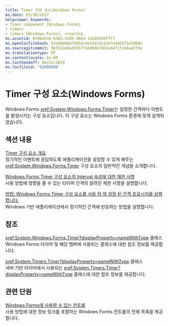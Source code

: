```yaml
---
title: Timer 구성 요소(Windows Forms)
ms.date: 03/30/2017
helpviewer_keywords:
- Timer component [Windows Forms]
- timers
- timers [Windows Forms], creating
ms.assetid: 6700e534-6382-43d5-98ed-14205435fff7
ms.openlocfilehash: 52a6b006b78856c9e14e13ce3e7a4dd2f1d2809e
ms.sourcegitcommit: 9b552addadfb57fab0b9e7852ed4f1f1b8a42f8e
ms.translationtype: MT
ms.contentlocale: ko-KR
ms.lasthandoff: 04/23/2019
ms.locfileid: "62009580"
---
```

# <a name="timer-component-windows-forms"></a>Timer 구성 요소(Windows Forms)
Windows Forms <xref:System.Windows.Forms.Timer>는 일정한 간격마다 이벤트를 발생시키는 구성 요소입니다. 이 구성 요소는 Windows Forms 환경에 맞게 설계되었습니다.  
  
## <a name="in-this-section"></a>섹션 내용  
 [Timer 구성 요소 개요](timer-component-overview-windows-forms.md)  
 정기적인 이벤트에 응답하도록 애플리케이션을 설정할 수 있게 해주는 <xref:System.Windows.Forms.Timer> 구성 요소의 일반적인 개념을 소개합니다.  
  
 [Windows Forms Timer 구성 요소의 Interval 속성에 대한 제한 사항](limitations-of-the-timer-component-interval-property.md)  
 사용 방법에 영향을 줄 수 있는 타이머 간격의 알려진 제한 사항을 설명합니다.  
  
 [방법: Windows Forms Timer 구성 요소를 사용 하 여 설정 된 간격 프로시저를 실행 합니다.](run-procedures-at-set-intervals-with-wf-timer-component.md)  
 Windows 기반 애플리케이션에서 정기적인 간격에 반응하는 방법을 설명합니다.  
  
## <a name="reference"></a>참조  
 <xref:System.Windows.Forms.Timer?displayProperty=nameWithType> 클래스  
 Windows Forms 타이머 및 해당 멤버에 사용되는 클래스에 대한 참조 정보를 제공합니다.  
  
 <xref:System.Timers.Timer?displayProperty=nameWithType> 클래스  
 서버 기반 타이머에서 사용되는 <xref:System.Timers.Timer?displayProperty=nameWithType> 클래스에 대한 참조 정보를 제공합니다.  
  
## <a name="related-sections"></a>관련 단원  
 [Windows Forms에 사용할 수 있는 컨트롤](controls-to-use-on-windows-forms.md)  
 사용 방법에 대한 정보 링크를 포함하는 Windows Forms 컨트롤의 전체 목록을 제공합니다.  
